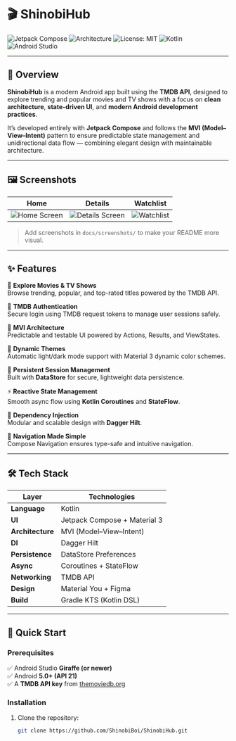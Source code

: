 # 🎬 ShinobiHub  

![Jetpack Compose](https://img.shields.io/badge/Built%20With-Jetpack%20Compose-4285F4?logo=android&logoColor=white)
![Architecture](https://img.shields.io/badge/Architecture-MVI-orange)
![License: MIT](https://img.shields.io/badge/License-MIT-green)
![Kotlin](https://img.shields.io/badge/Language-Kotlin-purple)
![Android Studio](https://img.shields.io/badge/IDE-Android%20Studio%20Giraffe+-brightgreen)

---

## 🎥 Overview  

**ShinobiHub** is a modern Android app built using the **TMDB API**, designed to explore trending and popular movies and TV shows with a focus on **clean architecture**, **state-driven UI**, and **modern Android development practices**.  

It’s developed entirely with **Jetpack Compose** and follows the **MVI (Model–View–Intent)** pattern to ensure predictable state management and unidirectional data flow — combining elegant design with maintainable architecture.

---

## 🖼️ Screenshots  

| Home | Details | Watchlist |
|:----:|:--------:|:----------:|
| ![Home Screen](docs/screenshots/home.png) | ![Details Screen](docs/screenshots/details.png) | ![Watchlist](docs/screenshots/watchlist.png) |

> Add screenshots in `docs/screenshots/` to make your README more visual.

---

## ✨ Features  

🎥 **Explore Movies & TV Shows**  
Browse trending, popular, and top-rated titles powered by the TMDB API.  

🔑 **TMDB Authentication**  
Secure login using TMDB request tokens to manage user sessions safely.  

🧠 **MVI Architecture**  
Predictable and testable UI powered by Actions, Results, and ViewStates.  

🎨 **Dynamic Themes**  
Automatic light/dark mode support with Material 3 dynamic color schemes.  

💾 **Persistent Session Management**  
Built with **DataStore** for secure, lightweight data persistence.  

⚡ **Reactive State Management**  
Smooth async flow using **Kotlin Coroutines** and **StateFlow**.  

🧩 **Dependency Injection**  
Modular and scalable design with **Dagger Hilt**.  

🧭 **Navigation Made Simple**  
Compose Navigation ensures type-safe and intuitive navigation.  

---

## 🛠 Tech Stack  

| Layer | Technologies |
|-------|---------------|
| **Language** | Kotlin |
| **UI** | Jetpack Compose + Material 3 |
| **Architecture** | MVI (Model–View–Intent) |
| **DI** | Dagger Hilt |
| **Persistence** | DataStore Preferences |
| **Async** | Coroutines + StateFlow |
| **Networking** | TMDB API |
| **Design** | Material You + Figma |
| **Build** | Gradle KTS (Kotlin DSL) |

---

## 🚀 Quick Start  

### Prerequisites  
✅ Android Studio **Giraffe (or newer)**  
✅ Android **5.0+ (API 21)**  
✅ A **TMDB API key** from [themoviedb.org](https://www.themoviedb.org/)  

### Installation  

1. Clone the repository:
   ```bash
   git clone https://github.com/ShinobiBoi/ShinobiHub.git
